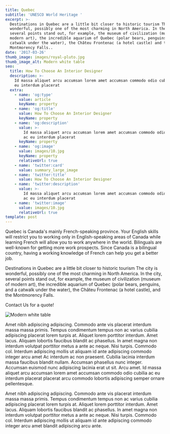 ```yaml
---
title: Quebec
subtitle: 'UNESCO World Heritage '
excerpt: >-
  Destinations in Quebec are a little bit closer to historic tourism The city is
  wonderful, possibly one of the most charming in North America. In the city
  several points stand out, for example, the museum of civilization (museum of
  modern art), the incredible aquarium of Quebec (polar bears, penguins and a
  catwalk under the water), the Châteu Frontenac (a hotel castle) and the
  Montmorency Falls..
date: '2017-03-26'
thumb_image: images/royal-pluto.jpg
thumb_image_alt: Modern white table
seo:
  title: How To Choose An Interior Designer
  description: >-
    Id massa aliquet arcu accumsan lorem amet accumsan commodo odio cubilia ac
    eu interdum placerat
  extra:
    - name: 'og:type'
      value: article
      keyName: property
    - name: 'og:title'
      value: How To Choose An Interior Designer
      keyName: property
    - name: 'og:description'
      value: >-
        Id massa aliquet arcu accumsan lorem amet accumsan commodo odio cubilia
        ac eu interdum placerat
      keyName: property
    - name: 'og:image'
      value: images/10.jpg
      keyName: property
      relativeUrl: true
    - name: 'twitter:card'
      value: summary_large_image
    - name: 'twitter:title'
      value: How To Choose An Interior Designer
    - name: 'twitter:description'
      value: >-
        Id massa aliquet arcu accumsan lorem amet accumsan commodo odio cubilia
        ac eu interdum placerat
    - name: 'twitter:image'
      value: images/10.jpg
      relativeUrl: true
template: post
---
```

Quebec is Canada's mainly French-speaking province. Your English skills will restrict you to working only in English-speaking areas of Canada while learning French will allow you to work anywhere in the world. Bilinguals are well-known for getting more work prospects. Since Canada is a bilingual country, having a working knowledge of French can help you get a better job.

Destinations in Quebec are a little bit closer to historic tourism The city is wonderful, possibly one of the most charming in North America. In the city, several points stand out, for example, the museum of civilization (museum of modern art), the incredible aquarium of Quebec (polar bears, penguins, and a catwalk under the water), the Châteu Frontenac (a hotel castle), and the Montmorency Falls.

Contact Us for a quote!





![Modern white table](/images/10.jpg)

Amet nibh adipiscing adipiscing. Commodo ante vis placerat interdum massa massa primis. Tempus condimentum tempus non ac varius cubilia adipiscing placerat lorem turpis at. Aliquet lorem porttitor interdum. Amet lacus. Aliquam lobortis faucibus blandit ac phasellus. In amet magna non interdum volutpat porttitor metus a ante ac neque. Nisi turpis. Commodo col. Interdum adipiscing mollis ut aliquam id ante adipiscing commodo integer arcu amet Ac interdum ac non praesent. Cubilia lacinia interdum massa faucibus blandit nullam. Accumsan phasellus nunc integer. Accumsan euismod nunc adipiscing lacinia erat ut sit. Arcu amet. Id massa aliquet arcu accumsan lorem amet accumsan commodo odio cubilia ac eu interdum placerat placerat arcu commodo lobortis adipiscing semper ornare pellentesque.

Amet nibh adipiscing adipiscing. Commodo ante vis placerat interdum massa massa primis. Tempus condimentum tempus non ac varius cubilia adipiscing placerat lorem turpis at. Aliquet lorem porttitor interdum. Amet lacus. Aliquam lobortis faucibus blandit ac phasellus. In amet magna non interdum volutpat porttitor metus a ante ac neque. Nisi turpis. Commodo col. Interdum adipiscing mollis ut aliquam id ante adipiscing commodo integer arcu amet blandit adipiscing arcu ante.
